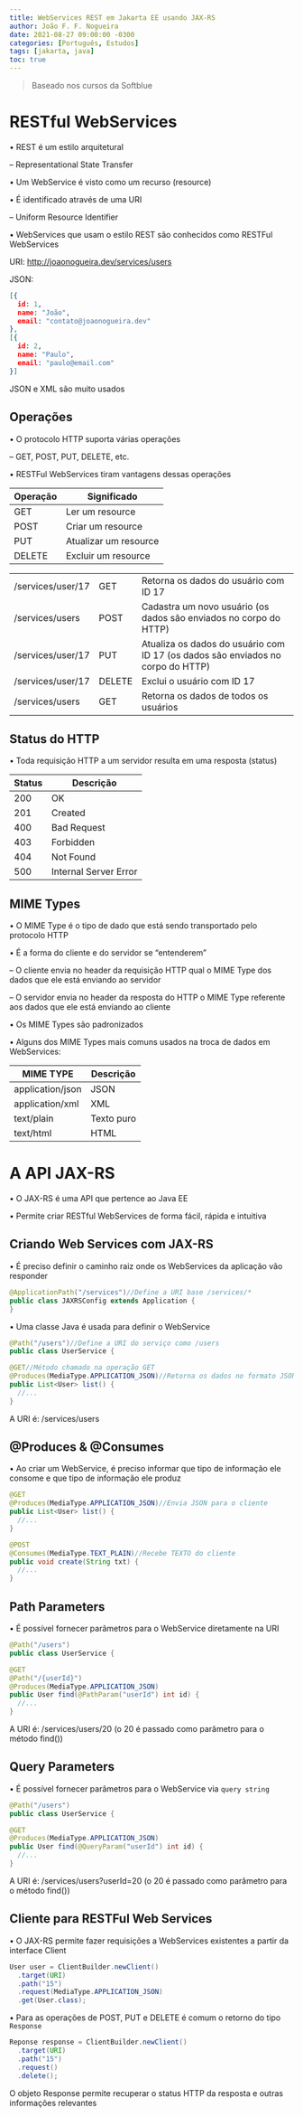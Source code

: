 ```yaml
---
title: WebServices REST em Jakarta EE usando JAX-RS
author: João F. F. Nogueira
date: 2021-08-27 09:00:00 -0300
categories: [Português, Estudos]
tags: [jakarta, java]
toc: true
---
```


> Baseado nos cursos da Softblue

# RESTful WebServices

• REST é um estilo arquitetural

– Representational State Transfer

• Um WebService é visto como um recurso (resource)

• É identificado através de uma URI

– Uniform Resource Identifier

• WebServices que usam o estilo REST são conhecidos como RESTFul WebServices

URI: http://joaonogueira.dev/services/users

JSON:

```json
[{
  id: 1,
  name: "João",
  email: "contato@joaonogueira.dev"
},
[{
  id: 2,
  name: "Paulo",
  email: "paulo@email.com"
}]
```

JSON e XML são muito usados

## Operações

• O protocolo HTTP suporta várias operações

– GET, POST, PUT, DELETE, etc.

• RESTFul WebServices tiram vantagens dessas operações

| Operação | Significado           |
|----------|-----------------------|
| GET      | Ler um resource       |
| POST     | Criar um resource     |
| PUT      | Atualizar um resource |
| DELETE   | Excluir um resource   |

|                   |        |                                                                                 |
|-------------------|--------|---------------------------------------------------------------------------------|
| /services/user/17 | GET    | Retorna os dados do usuário com ID 17                                           |
| /services/users   | POST   | Cadastra um novo usuário (os dados são enviados no corpo do HTTP)               |
| /services/user/17 | PUT    | Atualiza os dados do usuário com ID 17 (os dados são enviados no corpo do HTTP) |
| /services/user/17 | DELETE | Exclui o usuário com ID 17                                                      |
| /services/users   | GET    | Retorna os dados de todos os usuários                                           |

## Status do HTTP

• Toda requisição HTTP a um servidor resulta em uma resposta (status)

| Status | Descrição             |
|--------|-----------------------|
| 200    | OK                    |
| 201    | Created               |
| 400    | Bad Request           |
| 403    | Forbidden             |
| 404    | Not Found             |
| 500    | Internal Server Error |

## MIME Types

• O MIME Type é o tipo de dado que está sendo transportado pelo protocolo HTTP

• É a forma do cliente e do servidor se “entenderem”

– O cliente envia no header da requisição HTTP qual o MIME Type dos dados que ele está enviando ao servidor

– O servidor envia no header da resposta do HTTP o MIME Type referente aos dados que ele está enviando ao cliente

• Os MIME Types são padronizados

• Alguns dos MIME Types mais comuns usados na troca de dados em WebServices:

| MIME TYPE        | Descrição  |
|------------------|------------|
| application/json | JSON       |
| application/xml  | XML        |
| text/plain       | Texto puro |
| text/html        | HTML       |

# A API JAX-RS

• O JAX-RS é uma API que pertence ao Java EE

• Permite criar RESTful WebServices de forma fácil, rápida e intuitiva

## Criando Web Services com JAX-RS

• É preciso definir o caminho raiz onde os WebServices da aplicação vão responder

```java
@ApplicationPath("/services")//Define a URI base /services/*
public class JAXRSConfig extends Application {
}
```

• Uma classe Java é usada para definir o WebService

```java
@Path("/users")//Define a URI do serviço como /users
public class UserService {

@GET//Método chamado na operação GET
@Produces(MediaType.APPLICATION_JSON)//Retorna os dados no formato JSON
public List<User> list() {
  //...
}
```

A URI é: /services/users

## @Produces & @Consumes

• Ao criar um WebService, é preciso informar que tipo de informação ele consome e que tipo de informação ele produz

```java
@GET
@Produces(MediaType.APPLICATION_JSON)//Envia JSON para o cliente
public List<User> list() {
  //...
}

@POST
@Consumes(MediaType.TEXT_PLAIN)//Recebe TEXTO do cliente
public void create(String txt) {
  //...
}
```

## Path Parameters

• É possível fornecer parâmetros para o WebService diretamente na URI

```java
@Path("/users")
public class UserService {

@GET
@Path("/{userId}")
@Produces(MediaType.APPLICATION_JSON)
public User find(@PathParam("userId") int id) {
  //...
}
```

A URI é: /services/users/20 (o 20 é passado como parâmetro para o método find())

## Query Parameters

• É possível fornecer parâmetros para o WebService via `query string`

```java
@Path("/users")
public class UserService {

@GET
@Produces(MediaType.APPLICATION_JSON)
public User find(@QueryParam("userId") int id) {
  //...
}
```

A URI é: /services/users?userId=20 (o 20 é passado como parâmetro para o método find())

## Cliente para RESTFul Web Services

• O JAX-RS permite fazer requisições a WebServices existentes a partir da interface Client

```java
User user = ClientBuilder.newClient()
  .target(URI)
  .path("15")
  .request(MediaType.APPLICATION_JSON)
  .get(User.class);
```

• Para as operações de POST, PUT e DELETE é comum o retorno do tipo `Response`

```java
Reponse response = ClientBuilder.newClient()
  .target(URI)
  .path("15")
  .request()
  .delete();
```

O objeto Response permite recuperar o status HTTP da resposta e outras informações relevantes
